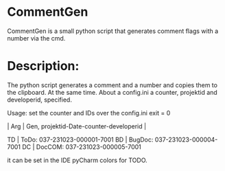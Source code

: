 # CommentGen
CommentGen is a small python script that generates comment flags with a number via the cmd. 

# Description:
The python script generates a comment and a number and copies them to the clipboard. At the same time. 
About a config.ini a counter, projektid and developerid, specified. 

Usage: set the counter and IDs over the config.ini
exit = 0

| Arg | Gen, projektid-Date-counter-developerid |

TD | ToDo: 037-231023-000001-7001 
BD | BugDoc: 037-231023-000004-7001 
DC | DocCOM: 037-231023-000005-7001 


it can be set in the IDE pyCharm colors for TODO. 

